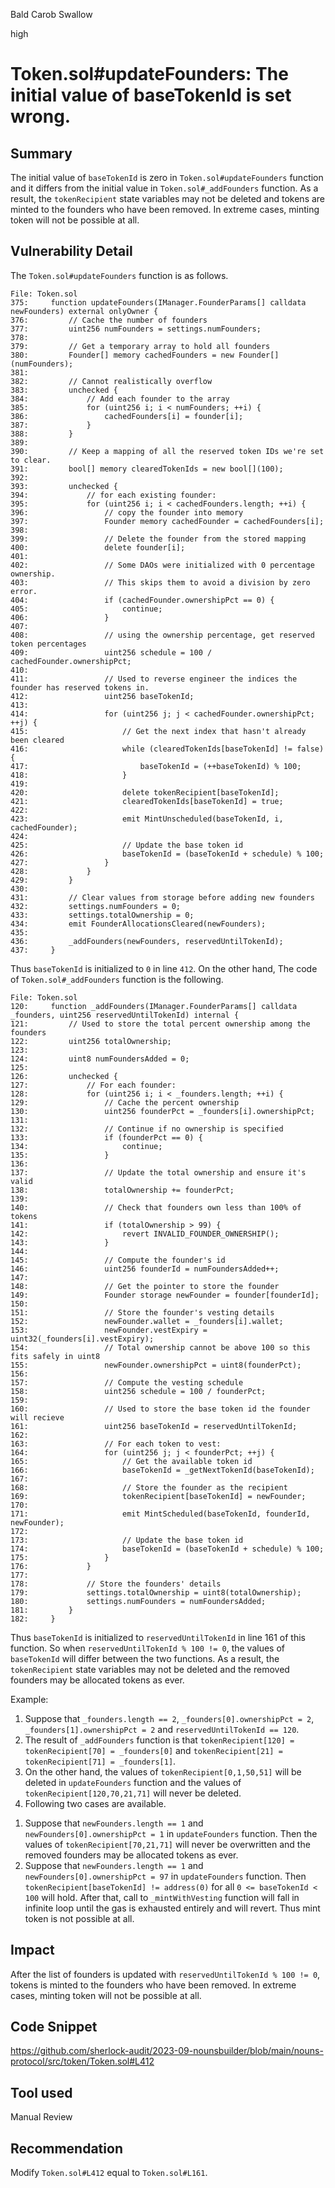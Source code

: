 Bald Carob Swallow

high

# Token.sol#updateFounders: The initial value of baseTokenId is set wrong.

## Summary
The initial value of `baseTokenId` is zero in `Token.sol#updateFounders` function and it differs from the initial value in `Token.sol#_addFounders` function.
As a result, the `tokenRecipient` state variables may not be deleted and tokens are minted to the founders who have been removed.
In extreme cases, minting token will not be possible at all.


## Vulnerability Detail
The `Token.sol#updateFounders` function is as follows.
```solidity
File: Token.sol
375:     function updateFounders(IManager.FounderParams[] calldata newFounders) external onlyOwner {
376:         // Cache the number of founders
377:         uint256 numFounders = settings.numFounders;
378: 
379:         // Get a temporary array to hold all founders
380:         Founder[] memory cachedFounders = new Founder[](numFounders);
381: 
382:         // Cannot realistically overflow
383:         unchecked {
384:             // Add each founder to the array
385:             for (uint256 i; i < numFounders; ++i) {
386:                 cachedFounders[i] = founder[i];
387:             }
388:         }
389: 
390:         // Keep a mapping of all the reserved token IDs we're set to clear.
391:         bool[] memory clearedTokenIds = new bool[](100);
392: 
393:         unchecked {
394:             // for each existing founder:
395:             for (uint256 i; i < cachedFounders.length; ++i) {
396:                 // copy the founder into memory
397:                 Founder memory cachedFounder = cachedFounders[i];
398: 
399:                 // Delete the founder from the stored mapping
400:                 delete founder[i];
401: 
402:                 // Some DAOs were initialized with 0 percentage ownership.
403:                 // This skips them to avoid a division by zero error.
404:                 if (cachedFounder.ownershipPct == 0) {
405:                     continue;
406:                 }
407: 
408:                 // using the ownership percentage, get reserved token percentages
409:                 uint256 schedule = 100 / cachedFounder.ownershipPct;
410: 
411:                 // Used to reverse engineer the indices the founder has reserved tokens in.
412:                 uint256 baseTokenId;
413: 
414:                 for (uint256 j; j < cachedFounder.ownershipPct; ++j) {
415:                     // Get the next index that hasn't already been cleared
416:                     while (clearedTokenIds[baseTokenId] != false) {
417:                         baseTokenId = (++baseTokenId) % 100;
418:                     }
419: 
420:                     delete tokenRecipient[baseTokenId];
421:                     clearedTokenIds[baseTokenId] = true;
422: 
423:                     emit MintUnscheduled(baseTokenId, i, cachedFounder);
424: 
425:                     // Update the base token id
426:                     baseTokenId = (baseTokenId + schedule) % 100;
427:                 }
428:             }
429:         }
430: 
431:         // Clear values from storage before adding new founders
432:         settings.numFounders = 0;
433:         settings.totalOwnership = 0;
434:         emit FounderAllocationsCleared(newFounders);
435: 
436:         _addFounders(newFounders, reservedUntilTokenId);
437:     }
```
Thus `baseTokenId` is initialized to `0` in line `412`. 
On the other hand, The code of `Token.sol#_addFounders` function is the following.
```solidity
File: Token.sol
120:     function _addFounders(IManager.FounderParams[] calldata _founders, uint256 reservedUntilTokenId) internal {
121:         // Used to store the total percent ownership among the founders
122:         uint256 totalOwnership;
123: 
124:         uint8 numFoundersAdded = 0;
125: 
126:         unchecked {
127:             // For each founder:
128:             for (uint256 i; i < _founders.length; ++i) {
129:                 // Cache the percent ownership
130:                 uint256 founderPct = _founders[i].ownershipPct;
131: 
132:                 // Continue if no ownership is specified
133:                 if (founderPct == 0) {
134:                     continue;
135:                 }
136: 
137:                 // Update the total ownership and ensure it's valid
138:                 totalOwnership += founderPct;
139: 
140:                 // Check that founders own less than 100% of tokens
141:                 if (totalOwnership > 99) {
142:                     revert INVALID_FOUNDER_OWNERSHIP();
143:                 }
144: 
145:                 // Compute the founder's id
146:                 uint256 founderId = numFoundersAdded++;
147: 
148:                 // Get the pointer to store the founder
149:                 Founder storage newFounder = founder[founderId];
150: 
151:                 // Store the founder's vesting details
152:                 newFounder.wallet = _founders[i].wallet;
153:                 newFounder.vestExpiry = uint32(_founders[i].vestExpiry);
154:                 // Total ownership cannot be above 100 so this fits safely in uint8
155:                 newFounder.ownershipPct = uint8(founderPct);
156: 
157:                 // Compute the vesting schedule
158:                 uint256 schedule = 100 / founderPct;
159: 
160:                 // Used to store the base token id the founder will recieve
161:                 uint256 baseTokenId = reservedUntilTokenId;
162: 
163:                 // For each token to vest:
164:                 for (uint256 j; j < founderPct; ++j) {
165:                     // Get the available token id
166:                     baseTokenId = _getNextTokenId(baseTokenId);
167: 
168:                     // Store the founder as the recipient
169:                     tokenRecipient[baseTokenId] = newFounder;
170: 
171:                     emit MintScheduled(baseTokenId, founderId, newFounder);
172: 
173:                     // Update the base token id
174:                     baseTokenId = (baseTokenId + schedule) % 100;
175:                 }
176:             }
177: 
178:             // Store the founders' details
179:             settings.totalOwnership = uint8(totalOwnership);
180:             settings.numFounders = numFoundersAdded;
181:         }
182:     }
```
Thus `baseTokenId` is initialized to `reservedUntilTokenId` in line 161 of this function.
So when `reservedUntilTokenId % 100 != 0`, the values of `baseTokenId` will differ between the two functions.
As a result, the `tokenRecipient` state variables may not be deleted and the removed founders may be allocated tokens as ever.

Example:
1. Suppose that `_founders.length == 2`, `_founders[0].ownershipPct = 2`, `_founders[1].ownershipPct = 2` and `reservedUntilTokenId == 120`.
2. The result of `_addFounders` function is that `tokenRecipient[120] = tokenRecipient[70] = _founders[0]` and `tokenRecipient[21] = tokenRecipient[71] = _founders[1]`.
3. On the other hand, the values of `tokenRecipient[0,1,50,51]` will be deleted in `updateFounders` function and the values of `tokenRecipient[120,70,21,71]` will never be deleted.
4. Following two cases are available.
  1) Suppose that `newFounders.length == 1` and `newFounders[0].ownershipPct = 1` in `updateFounders` function. Then the values of `tokenRecipient[70,21,71]` will never be overwritten and the removed founders may be allocated tokens as ever.
  2)  Suppose that `newFounders.length == 1` and `newFounders[0].ownershipPct = 97` in `updateFounders` function. Then `tokenRecipient[baseTokenId] != address(0)` for all `0 <= baseTokenId < 100` will hold. After that, call to `_mintWithVesting` function will fall in infinite loop until the gas is exhausted entirely and will revert. Thus mint token is not possible at all.


## Impact
After the list of founders is updated with `reservedUntilTokenId % 100 != 0`, tokens is minted to the founders who have been removed.
In extreme cases, minting token will not be possible at all.


## Code Snippet
https://github.com/sherlock-audit/2023-09-nounsbuilder/blob/main/nouns-protocol/src/token/Token.sol#L412


## Tool used
Manual Review


## Recommendation
Modify `Token.sol#L412` equal to `Token.sol#L161`.
